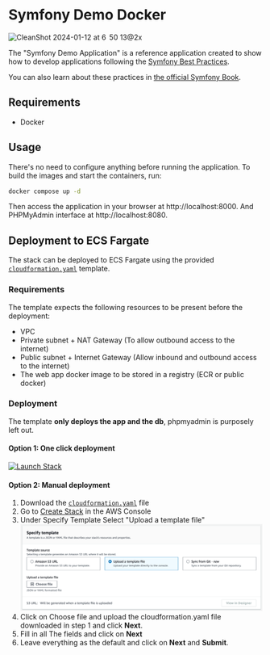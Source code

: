 Symfony Demo Docker
========================

![CleanShot 2024-01-12 at 6  50 13@2x](https://github.com/hsusanoo/symfony-demo-docker/assets/35850056/06c6f3a3-5aa5-4dd6-b0d3-7e910c83e088)


The "Symfony Demo Application" is a reference application created to show how
to develop applications following the [Symfony Best Practices][1].

You can also learn about these practices in [the official Symfony Book][2].

Requirements
------------

* Docker

Usage
-----

There's no need to configure anything before running the application. To build the images and start the containers, run:

```bash
docker compose up -d
```

Then access the application in your browser at http://localhost:8000.
And PHPMyAdmin interface at http://localhost:8080.

Deployment to ECS Fargate
-------------------------

The stack can be deployed to ECS Fargate using the provided [`cloudformation.yaml`](./cloudformation.yaml) template.

### Requirements

The template expects the following resources to be present before the deployment:

- VPC
- Private subnet + NAT Gateway (To allow outbound access to the internet)
- Public subnet + Internet Gateway (Allow inbound and outbound access to the internet)
- The web app docker image to be stored in a registry (ECR or public docker)

### Deployment

The template **only deploys the app and the db**, phpmyadmin is purposely left out.

#### Option 1: One click deployment

[![Launch Stack](https://cdn.rawgit.com/buildkite/cloudformation-launch-stack-button-svg/master/launch-stack.svg)](https://console.aws.amazon.com/cloudformation/home#/stacks/quickcreate?templateURL=https://cf-templates-1d9pwggnxtxer-us-east-1.s3.amazonaws.com/2024-02-19T210457.796Z51l-cloudformation.yaml&stackName=ECS-Symfony&param_DBImage=docker.io/mysql)

#### Option 2: Manual deployment

1. Download the [`cloudformation.yaml`](./cloudformation.yaml) file
2. Go to [Create Stack](https://console.aws.amazon.com/cloudformation/home#/stacks/create) in the AWS Console
3. Under Specify Template Select "Upload a template file"
    ![img.png](img.png)
4. Click on Choose file and upload the cloudformation.yaml file downloaded in step 1 and click **Next**.
5. Fill in all The fields and click on **Next**
6. Leave everything as the default and click on **Next** and **Submit**.

[1]: https://symfony.com/doc/current/best_practices.html
[2]: https://symfony.com/book
